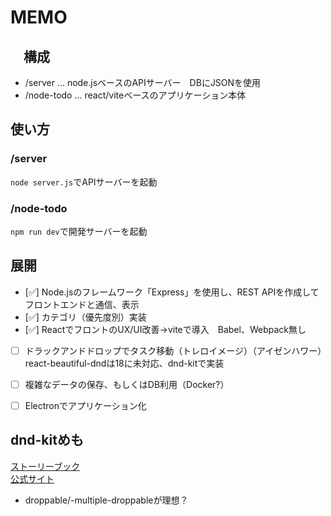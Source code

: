 # MEMO
## 　構成
- /server ... node.jsベースのAPIサーバー　DBにJSONを使用
- /node-todo ... react/viteベースのアプリケーション本体 


## 使い方
### /server 
`node server.js`でAPIサーバーを起動  

### /node-todo
`npm run dev`で開発サーバーを起動


## 展開
- [✅] Node.jsのフレームワーク「Express」を使用し、REST APIを作成してフロントエンドと通信、表示
- [✅] カテゴリ（優先度別）実装
- [✅] ReactでフロントのUX/UI改善→viteで導入　Babel、Webpack無し
- [ ] ドラックアンドドロップでタスク移動（トレロイメージ）（アイゼンハワー）react-beautiful-dndは18に未対応、dnd-kitで実装

- [ ] 複雑なデータの保存、もしくはDB利用（Docker?）
- [ ] Electronでアプリケーション化

## dnd-kitめも
[ストーリーブック](https://master--5fc05e08a4a65d0021ae0bf2.chromatic.com/)  
[公式サイト](https://docs.dndkit.com/)  
-  droppable/-multiple-droppableが理想？  